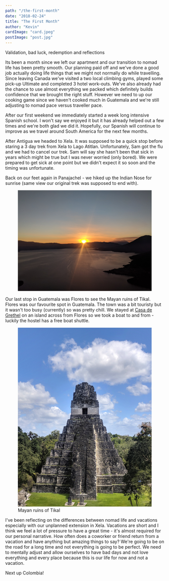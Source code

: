 ```yaml
---
path: "/the-first-month"
date: "2018-02-24"
title: "The First Month"
author: "Kevin"
cardImage: "card.jpeg"
postImage: "post.jpg"
---
```


<quote>Validation, bad luck, redemption and reflections</quote>

Its been a month since we left our apartment and our transition to nomad life has been pretty smooth. Our planning paid off and we've done a good job actually doing life things that we might not normally do while travelling. Since leaving Canada we've visited a two local climbing gyms, played some pick-up Ultimate and completed 3 hotel work-outs. We've also already had the chance to use almost everything we packed which definitely builds confidence that we brought the right stuff. However we need to up our cooking game since we haven't cooked much in Guatemala and we're still adjusting to nomad pace versus traveller pace.

After our first weekend we immediately started a week long intensive Spanish school. I won't say we enjoyed it but it has already helped out a few times and we're both glad we did it. Hopefully, our Spanish will continue to improve as we travel around South America for the next few months.

After Antigua we headed to Xela. It was supposed to be a quick stop before staring a 3 day trek from Xela to Lago Atitlan. Unfortunately, Sam got the flu and we had to cancel our trek. Sam will say she hasn't been that sick in years which might be true but I was never worried (only bored). We were prepared to get sick at one point but we didn't expect it so soon and the timing was unfortunate.

Back on our feet again in Panajachel - we hiked up the Indian Nose for sunrise (same view our original trek was supposed to end with).

<figure>
  <img src="atitlan.jpg"/>
</figure>


Our last stop in Guatemala was Flores to see the Mayan ruins of Tikal. Flores was our favourite spot in Guatemala. The town was a bit touristy but it wasn't too busy (currently) so was pretty chill. We stayed at [Casa de Grethel](https://www.hostelworld.com/hosteldetails.php/Hostal-Casa-de-Grethel/Flores/274028) on an island across from Flores so we took a boat to and from - luckily the hostel has a free boat shuttle.

<figure>
  <img src="tikal.jpeg"/>
  <figcaption>Mayan ruins of Tikal</figcaption>
</figure>

I've been reflecting on the differences between nomad life and vacations especially with our unplanned extension in Xela. Vacations are short and I think we feel a lot of pressure to have a great time - it's almost required for our personal narrative. How often does a coworker or friend return from a vacation and have anything but amazing things to say? We're going to be on the road for a long time and not everything is going to be perfect. We need to mentally adjust and allow ourselves to have bad days and not love everything and every place because this is our life for now and not a vacation.

Next up Colombia!
